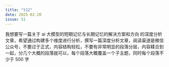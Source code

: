 ```yaml
---
title: "t12"
date: 2025-02-20
issue: 51
---
```


我想要写一篇关于 ai 大模型的短期记忆与长期记忆的解决方案和方向 的深度分析文章，希望通过构建多个维度进行分析，撰写一篇深度分析文章，阅读渠道是微信公众号，不要过于正式，内容结构轻松，不要有非常明显的段落分层，内容糅合到一起，分几个大概的段落就可以，每个段落大概覆盖一个子主题，同时每个段落不少于 500 字
